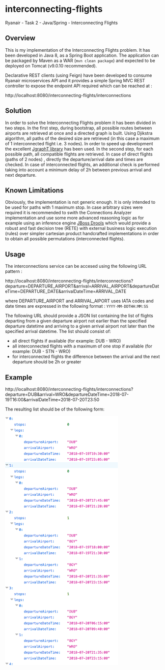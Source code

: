 # interconnecting-flights
Ryanair - Task 2 - Java/Spring - Interconnecting Flights

## Overview
This is my implementation of the Interconnecting Flights problem. It has been developed in Java 8, as a Spring Boot application. 
The application can be packaged by Maven as a WAR (`mvn clean package`) and expected to be deployed on Tomcat (v9.0.10 recommended).

Declarative REST clients (using Feign) have been developed to consume Ryanair microservices API and it provides a simple Spring MVC REST controller to expose the endpoint API required which can be reached at : 

http://localhost:8080/interconnecting-flights/interconnections

## Solution
In order to solve the Interconnecting Flights problem it has been divided in two steps.
In the first step, during bootstrap, all possible routes between airports are retrieved at once and a directed graph is built. Using Djikstra algorithm, all paths of the desired size are retrieved (in this case a maximum of 1 interconnected flight i.e. 3 nodes). In order to speed up development the excellent [JgraphT library](https://jgrapht.org/) has been used. 
In the second step, for each possible path, all compatible flights are retrieved. In case of direct flights (paths of 2 nodes) , directly the departure/arrival date and times are checked.
In case of interconnected flights, an additional check is performed taking into account a minimum delay of 2h between previous arrival and next departure.

## Known Limitations
Obviously, the implementation is not generic enough. It is only intended to be used for paths with 1 maximum stop. In case arbitrary sizes were required it is recommended to swith the Connections Analyzer implementation and use some more advanced reasoning logic as for example using an inference engine [JBoss Drools](https://www.drools.org/) which would provide a robust and fast decision tree (RETE) with external business logic execution (rules) over simpler cartesian product handcrafted implementations in order to obtain all possible permutations (interconnected flights). 

## Usage
The interconnections service can be accesed using the following URL pattern : 

http://localhost:8080/interconnecting-flights/interconnections?departure=DEPARTURE_AIRPORT&arrival=ARRIVAL_AIRPORT&departureDateTime=DEPARTURE_DATE&arrivalDateTime=ARRIVAL_DATE

where DEPARTURE_AIRPORT and ARRIVAL_AIPORT uses IATA codes
and date times are expressed in the following format : `YYYY-MM-DDTHH:MM:SS`

The following URL should provide a JSON list containing the list of flights departing from a given departure airport not earlier
than the specified departure datetime and arriving to a given arrival airport not later than the
specified arrival datetime. The list should consist of:
* all direct flights if available (for example: DUB - WRO)
* all interconnected flights with a maximum of one stop if available (for example: DUB - STN - WRO)
* for interconnected flights the difference between the arrival and the next departure should be 2h or greater

## Example
http://localhost:8080/interconnecting-flights/interconnections?departure=DUB&arrival=WRO&departureDateTime=2018-07-19T16:00&arrivalDateTime=2018-07-20T23:50

The resulting list should be of the following form:

![alt text](results-example.png "Example results")





